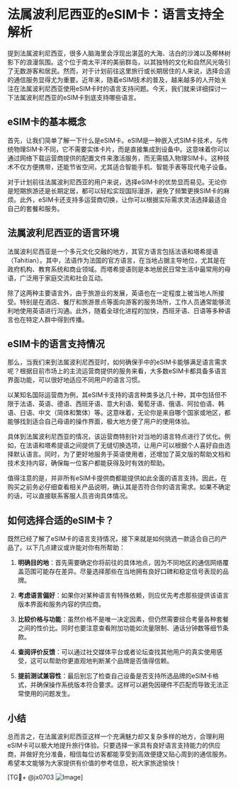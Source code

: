 # 法属波利尼西亚的eSIM卡：语言支持全解析

提到法属波利尼西亚，很多人脑海里会浮现出湛蓝的大海、洁白的沙滩以及椰林树影下的浪漫氛围。这个位于南太平洋的美丽群岛，以其独特的文化和自然风光吸引了无数游客和居民。然而，对于计划前往这里旅行或长期居住的人来说，选择合适的通信服务显得尤为重要。近年来，随着eSIM技术的普及，越来越多的人开始关注在法属波利尼西亚使用eSIM卡时的语言支持问题。今天，我们就来详细探讨一下法属波利尼西亚的eSIM卡到底支持哪些语言。

## eSIM卡的基本概念

首先，让我们简单了解一下什么是eSIM卡。eSIM是一种嵌入式SIM卡技术，与传统物理SIM卡不同，它不需要实体卡片，而是直接集成到设备中。这意味着你可以通过网络下载运营商提供的配置文件来激活服务，而无需插入物理SIM卡。这种技术不仅方便携带，还能节省空间，尤其适合智能手机、智能手表等现代电子设备。

对于计划前往法属波利尼西亚的用户来说，选择eSIM卡的优势显而易见。无论你是短期旅游还是长期定居，都可以轻松实现国际漫游，避免了频繁更换SIM卡的麻烦。此外，eSIM卡还支持多运营商切换，让你可以根据实际需求灵活选择最适合自己的套餐和服务。

## 法属波利尼西亚的语言环境

法属波利尼西亚是一个多元文化交融的地方，其官方语言包括法语和塔希提语（Tahitian）。其中，法语作为法国的官方语言，在当地占据主导地位，尤其是在政府机构、教育系统和商业领域。而塔希提语则是本地居民日常生活中最常用的母语，广泛用于家庭交流和社会互动。

除了这两种主要语言外，由于旅游业的发展，英语也在一定程度上被当地人所接受。特别是在酒店、餐厅和旅游景点等面向游客的服务场所，工作人员通常能够流利地使用英语进行沟通。此外，随着全球化进程的加快，西班牙语、日语等多种语言也在特定人群中得到传播。

## eSIM卡的语言支持情况

那么，当我们来到法属波利尼西亚时，如何确保手中的eSIM卡能够满足语言需求呢？根据目前市场上的主流运营商提供的服务来看，大多数eSIM卡都具备多语言界面功能，可以很好地适应不同用户的语言习惯。

以某知名国际运营商为例，其eSIM卡支持的语言种类多达几十种，其中包括但不限于法语、英语、德语、西班牙语、意大利语、葡萄牙语、俄语、阿拉伯语、韩语、日语、中文（简体和繁体）等。这意味着，无论你是来自哪个国家或地区，都能够找到适合自己母语的操作界面，极大地方便了用户的使用体验。

具体到法属波利尼西亚的情况，该运营商特别针对当地的语言特点进行了优化。例如，在法语和塔希提语之间提供了无缝切换选项，让用户可以根据个人喜好自由选择默认语言。同时，为了更好地服务于英语使用者，还增加了英文版的帮助文档和技术支持内容，确保每一位客户都能获得及时有效的帮助。

值得注意的是，并非所有eSIM卡提供商都能提供如此全面的语言支持。因此，在购买之前务必仔细查看相关产品说明，确认其是否符合你的语言需求。如果不确定的话，可以直接联系客服人员咨询具体情况。

## 如何选择合适的eSIM卡？

既然已经了解了eSIM卡的语言支持情况，接下来就是如何挑选一款适合自己的产品了。以下几点建议或许能对你有所帮助：

1. **明确目的地**：首先需要确定你将前往的具体地点，因为不同地区的通信网络覆盖范围可能存在差异。尽量选择那些在当地拥有良好口碑和稳定信号表现的品牌。

2. **考虑语言偏好**：如果你对某种语言有特殊依赖，则应优先考虑那些提供该语言版本界面和服务内容的供应商。

3. **比较价格与功能**：虽然价格不是唯一决定因素，但仍然需要综合考量各种套餐之间的性价比。同时也要注意查看附加功能如流量限制、通话分钟数等细节条款。

4. **查阅评价反馈**：可以通过社交媒体平台或者论坛查找其他用户的真实使用感受，这可以帮助你更直观地判断某个品牌是否值得信赖。

5. **提前测试兼容性**：最后别忘了检查自己设备是否支持所选品牌的eSIM卡格式，并确保操作系统版本符合要求。这样可以避免因硬件不匹配而导致无法正常使用的问题发生。

## 小结

总而言之，在法属波利尼西亚这样一个充满魅力却又复杂多样的地方，合理利用eSIM卡可以极大地提升旅行体验。只要选择一家具有良好语言支持能力的供应商，并做好充分准备，相信每位访客都能享受到高效便捷又贴心周到的通信服务。希望本文能够为大家提供有价值的参考信息，祝大家旅途愉快！

[TG💪+ @jx0703 ![Image](https://github.com/user-attachments/assets/dbca1d08-cadb-493c-b0ec-ad6f7a83f270)]